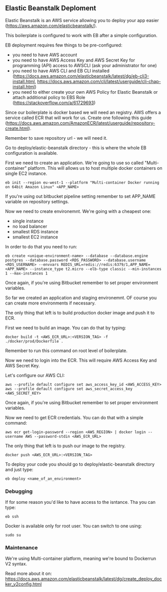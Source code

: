 ## Elastic Beanstalk Deploment

Elastic Beanstalk is an AWS service allowing you to deploy your app easier (https://aws.amazon.com/elasticbeanstalk/).

This boilerplate is configured to work with EB after a simple configuration.

EB deployment requires few things to be pre-configured:
- you need to have AWS account
- you need to have AWS Access Key and AWS Secret Key for 
programming (API) access to AWSCLI (ask your administrator for one)
- you need to have AWS CLI and EB CLI installed (https://docs.aws.amazon.com/elasticbeanstalk/latest/dg/eb-cli3-install.html, https://docs.aws.amazon.com/cli/latest/userguide/cli-chap-install.html)
- you need to either create your own AWS Policy for Elastic Beanstalk or attach additional policy to EBS Role (https://stackoverflow.com/a/61729693)

Since our boilerplate is docker based we will need an registry. AWS offers a service called ECR that will work for us. Create one following this guide (https://docs.aws.amazon.com/AmazonECR/latest/userguide/repository-create.html).

Remember to save repository url - we will need it.

Go to deploy/elastic-beanstalk directory - this is where the whole EB configuration is available.

First we need to create an application. We're going to use so called "Multi-container" platform. This will allows us to host multiple docker containers on single EC2 instance.

```
eb init --region eu-west-1 --platform "Multi-container Docker running on 64bit Amazon Linux" <APP_NAME>
```

If you're using out bitbucket pipeline setting remember to set APP_NAME variable on repository settings.

Now we need to create environemnt. We're going with a cheapest one:
- single instance
- no load balancer
- smallest RDS instance
- smallest EC2 instance

In order to do that you need to run:

```
eb create <unique-environment-name> --database --database.engine postgres --database.password <RDS_PASSWORD> --database.username <RDS_USERNAME> --envvars REDIS_URL=redis://redis:6379/1,APP_NAME=<APP_NAME> --instance_type t2.micro --elb-type classic --min-instances 1 --max-instances 1
```

Once again, if you're using Bitbucket remember to set proper environment variables.

So far we created an application and staging environemnt. OF course you can create more environments if necessary.

The only thing that left is to build production docker image and push it to ECR.

First we need to build an image. You can do that by typing:

```
docker build -t <AWS_ECR_URL>:<VERSION_TAG> -f ./docker/prod/Dockerfile .
````

Remember to run this command on root level of boilerplate.

Now we need to login into the ECR. This will require AWS Access Key and AWS Secret Key.

Let's configure our AWS CLI:

```
aws --profile default configure set aws_access_key_id <AWS_ACCESS_KEY>
aws --profile default configure set aws_secret_access_key <AWS_SECRET_KEY>
```

Once again, if you're using Bitbucket remember to set proper environment variables.

Now we need to get ECR credentials. You can do that with a simple command:

```
aws ecr get-login-password --region <AWS_REGION> | docker login --username AWS --password-stdin <AWS_ECR_URL>
```

The only thing that left is to push our image to the registry.

```
docker push <AWS_ECR_URL>:<VERSION_TAG>
```

To deploy your code you should go to deploy/elastic-beanstalk directory and just type:

```
eb deploy <name_of_an_environment>
```

### Debugging

If for some reason you'd like to have access to the isntance. Tha you can type:

```
eb ssh
```

Docker is available only for root user. You can switch to one using:

```
sudo su
```

### Maintenance

We're using Multi-container platform, meaning we're bound to Dockerrun V2 syntax.

Read more about it on: https://docs.aws.amazon.com/elasticbeanstalk/latest/dg/create_deploy_docker_v2config.html